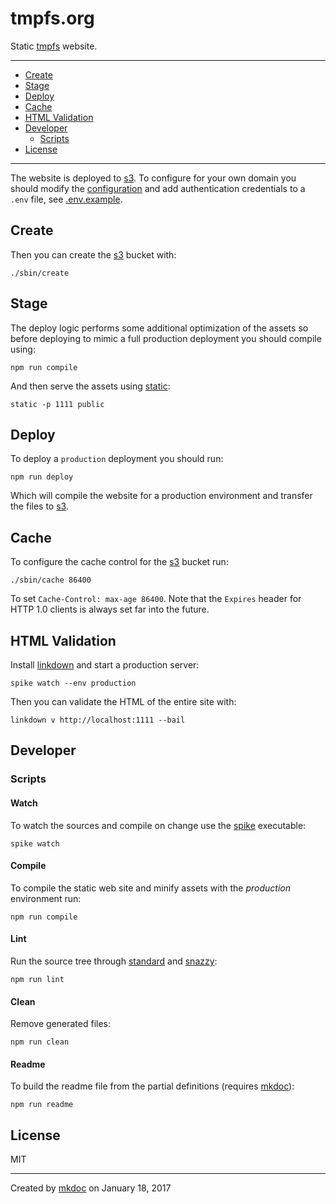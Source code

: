 # tmpfs.org

Static [tmpfs][] website.

---

- [Create](#create)
- [Stage](#stage)
- [Deploy](#deploy)
- [Cache](#cache)
- [HTML Validation](#html-validation)
- [Developer](#developer)
  - [Scripts](#scripts)
- [License](#license)

---

The website is deployed to [s3][]. To configure for your own domain you should modify the [configuration](/sbin/config.js) and add authentication credentials to a `.env` file, see [.env.example](/.env.example).

## Create

Then you can create the [s3][] bucket with:

```
./sbin/create
```

## Stage

The deploy logic performs some additional optimization of the assets so before deploying to mimic a full production deployment you should compile using:

```
npm run compile
```

And then serve the assets using [static][]:

```
static -p 1111 public
```

## Deploy

To deploy a `production` deployment you should run:

```
npm run deploy
```

Which will compile the website for a production environment and transfer the files to [s3][].

## Cache

To configure the cache control for the [s3][] bucket run:

```
./sbin/cache 86400
```

To set `Cache-Control: max-age 86400`. Note that the `Expires` header for HTTP 1.0 clients is always set far into the future.

## HTML Validation

Install [linkdown][] and start a production server:

```
spike watch --env production
```

Then you can validate the HTML of the entire site with:

```
linkdown v http://localhost:1111 --bail
```

## Developer

### Scripts

#### Watch

To watch the sources and compile on change use the [spike][] executable:

```
spike watch
```

#### Compile

To compile the static web site and minify assets with the *production* environment run:

```
npm run compile
```

#### Lint

Run the source tree through [standard][] and [snazzy][]:

```
npm run lint
```

#### Clean

Remove generated files:

```
npm run clean
```

#### Readme

To build the readme file from the partial definitions (requires [mkdoc][]):

```
npm run readme
```

## License

MIT

---

Created by [mkdoc](https://github.com/mkdoc/mkdoc) on January 18, 2017

[tmpfs]: http://www.tmpfs.org
[s3]: https://aws.amazon.com/s3/
[node]: https://nodejs.org
[spike]: https://github.com/static-dev/spike
[standard]: https://github.com/feross/standard
[snazzy]: https://github.com/feross/snazzy
[mkdoc]: https://github.com/mkdoc/mkdoc
[linkdown]: https://github.com/tmpfs/linkdown
[static]: https://github.com/cloudhead/node-static

